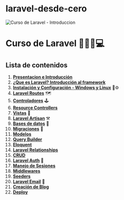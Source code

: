 # laravel-desde-cero
![Curso de Laravel - Introduccion](https://i.imgur.com/JUD1nnF.jpg)

# Curso de Laravel 🚀👋🤟💻

## Lista de contenidos

1.  **[Presentacion e Introducción]()**
2.  **[¿Que es Laravel? Introducción al framework]()**
3.  **[Instalación y Configuración - Windows y Linux]()** 🔧⚙️
4.  **[Laravel Routes]()** 🗺️
5.  **[Controladores]()** 🕹️
6.  **[Resource Controllers]()**
7.  **[Vistas]()** 📝
8.  **[Laravel Artisan]()** ⚒️
9.  **[Bases de datos]()** 💾
10. **[Migraciones]()** 💽
11. **[Modelos]()**
12. **[Query Builder]()**
13. **[Eloquent]()**
14. **[Laravel Relationships]()**
15. **[CRUD]()**
16. **[Laravel Auth]()** 🔐
17. **[Manejo de Sesiones]()**
18. **[Middlewares]()**
19. **[Seeders]()**
20. **[Laravel Email]()** 📧
21. **[Creación de Blog]()**
21. **[Deploy]()**
